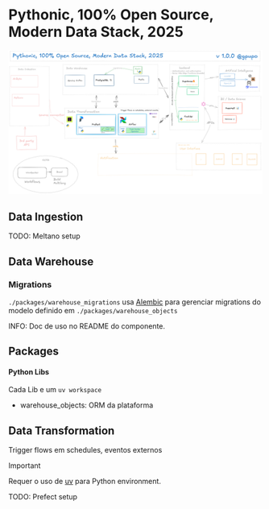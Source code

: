 # Pythonic, 100% Open Source, Modern Data Stack, 2025

![Map Description](doc/map.png)

## Data Ingestion

TODO: Meltano setup

## Data Warehouse

### Migrations

`./packages/warehouse_migrations` usa [Alembic](https://alembic.sqlalchemy.org/) para gerenciar migrations do modelo definido em `./packages/warehouse_objects`

INFO: Doc de uso no README do componente.

## Packages

#### Python Libs

Cada Lib e um `uv workspace`

- warehouse_objects: ORM da plataforma

## Data Transformation

Trigger flows em schedules, eventos externos

> [!IMPORTANT]
> Requer o uso de [uv](https://docs.astral.sh/uv/) para Python environment.

TODO: Prefect setup
